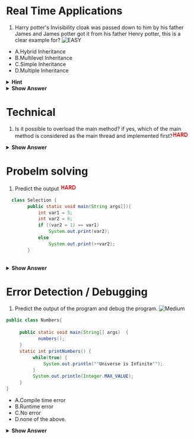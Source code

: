 # Real Time Applications



1. Harry potter's Invisibility cloak was passed down to him by his father James and James potter got it from his father Henry potter, this is a clear example for?  ![EASY](https://github.com/revaturelabs/JavaFSQuestions/blob/main/Java/JavaIntro/JavaFeatures/Easy%20(2).jpg)

- A.Hybrid Inheritance
- B.Multilevel Inheritance
- C.Simple Inheritance
- D.Multiple Inheritance

<details><summary> <b>Hint </b></summary>
  
  Invisibility Cloak is an object and harry,james and herny are classes.
  </details>

<details><summary> <b>Show Answer</b> </summary>
  
  **Ans**: B
  
  **Explanation**: Invisibility Cloak is a family heirloom for potters, A property is passed down from one class(generation) to another, this is a clear example of multilevel inheritance
</details>




# Technical

1. Is it possible to overload the main method? if yes, which of the main method is considered as the main thread and implemented first?![HARD](hard.jpg)



<details><summary> <b>Show Answer</b> </summary>
  
  **Ans**: Yes
  
  **Explanation**: the main method like any other method can be overloaded, in such a scenario, java launcher will search for "public static void main(String[] args)" implementes it first.
  
</details>

# Probelm solving

1. Predict the output ![HARD](hard.jpg)
``` java
  class Selection {
        public static void main(String args[]){
            int var1 = 5; 
            int var2 = 6;
            if ((var2 = 1) == var1)
                System.out.print(var2);
            else 
                System.out.print(++var2);
        }
        
   ```
 


<details><summary> <b>Show Answer</b> </summary>
  
  **Ans**: 2
  
  **Explanation**:  In the "if" condition the value for var2 is changed to 1,Since var1 is not equal to var2, the else condition is implemented, in the else condition var2 is incremented by one, so the output is 2. 
  </details>
  


# Error Detection / Debugging

1. Predict the output of the program and debug the program.  ![Medium](https://github.com/revaturelabs/JavaFSQuestions/blob/main/Java/JavaIntro/JavaFeatures/Project%203%20(2).jpg)       

``` java
public class Numbers{ 

     public static void main(String[] args)  {
            numbers(); 
     } 
     static int printNumbers() { 
          while(true) { 
              System.out.println(""Universe is Infinite""); 
          } 
          System.out.println(Integer.MAX_VALUE); 
     } 
} 
```
  
  - A.Compile time error
  - B.Runtime error
  - C.No error
  - D.none of the above.
  
  
  <details>
  <summary> <b>Show Answer</b> </summary>
  
  **Ans**: A
  
  **Explanation**: the outcome of the program is the compile-time error and it's caused by the unreachable statement after the infinite while loop.
  
  </details>
  








